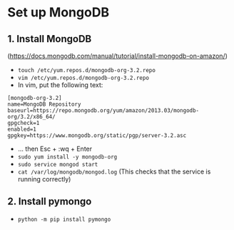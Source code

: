 # Set up MongoDB

## 1. Install MongoDB
(https://docs.mongodb.com/manual/tutorial/install-mongodb-on-amazon/)
- `touch /etc/yum.repos.d/mongodb-org-3.2.repo`
- `vim /etc/yum.repos.d/mongodb-org-3.2.repo`
- In vim, put the following text:
```
[mongodb-org-3.2]
name=MongoDB Repository
baseurl=https://repo.mongodb.org/yum/amazon/2013.03/mongodb-org/3.2/x86_64/
gpgcheck=1
enabled=1
gpgkey=https://www.mongodb.org/static/pgp/server-3.2.asc
```
- ... then Esc + :wq + Enter
- `sudo yum install -y mongodb-org`
- `sudo service mongod start`
- `cat /var/log/mongodb/mongod.log` (This checks that the service is running correctly)

## 2. Install pymongo
- `python -m pip install pymongo`
